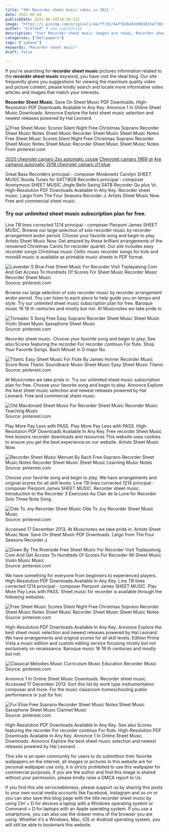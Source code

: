 ```yaml
---
title: "30+ Recorder sheet music ideas in 2021 "
date: 2021-06-04
publishDate: 2021-06-19T18:50:23Z
image: "https://i.pinimg.com/originals/4a/ff/d2/4affd26e63d963833af79bff6f06032e.png"
author: "Ireland" # use capitalize
description: "Your Recorder sheet music images are ready. Recorder sheet music are a topic that is being searched for and liked by netizens now. You can Download the Recorder sheet music files here. Download all free vectors."
categories: ["Wallpapers"]
tags: ["iphone"]
keywords: "Recorder sheet music"
draft: false

---
```


If you're searching for **recorder sheet music** pictures information related to the **recorder sheet music** keyword, you have visit the ideal  blog.  Our site frequently  gives you  suggestions  for viewing  the maximum  quality video and picture  content, please kindly search and locate more informative video articles and images  that match your interests.

**Recorder Sheet Music**. Save On Sheet Music PDF Downloads. High-Resolution PDF Downloads Available In Any Key. Annonce 1 In Online Sheet Music Downloads. Annonce Explore the best sheet music selection and newest releases powered by Hal Leonard.

![Free Sheet Music Scores Silent Night Free Christmas Soprano Recorder Sheet Music Notes Sheet Music Recorder Sheet Music Sheet Music Notes](https://i.pinimg.com/originals/b1/f5/b2/b1f5b211ab6e94b256126f241151682f.png "Free Sheet Music Scores Silent Night Free Christmas Soprano Recorder Sheet Music Notes Sheet Music Recorder Sheet Music Sheet Music Notes")
Free Sheet Music Scores Silent Night Free Christmas Soprano Recorder Sheet Music Notes Sheet Music Recorder Sheet Music Sheet Music Notes From pinterest.com

[2020 chevrolet camaro 2ss automatic coupe](/2020-chevrolet-camaro-2ss-automatic-coupe/)
[Chevrolet camaro 1969 gt](/chevrolet-camaro-1969-gt/)
[Are camaros automatic](/are-camaros-automatic/)
[2018 chevrolet camaro zl1 blue](/2018-chevrolet-camaro-zl1-blue/)

Great Bass Recorders principal - composer Moskowitz Carolyn SHEET MUSIC Rooda Tunes for SATTBGB Recorders principal - composer Anonymous SHEET MUSIC Jingle Bells Swing SATB Recorder Qu plus Vc. High-Resolution PDF Downloads Available In Any Key. Recorder sheet music. Largo from The Four Seasons Recorder J. Artists Sheet Music Now. Free and commercial sheet music.

### Try our unlimited sheet music subscription plan for free.

Line TB lines corrected 1214 principal - composer Pierpont James SHEET MUSIC. Browse our large selection of solo recorder music by recorder arrangement andor period. Choose your favorite song and begin to play. Artists Sheet Music Now. Get amazed by these brilliant arrangements of the renowned Christmas Carols for recorder quartet. Our site includes easy recorder songs Christmas music Celtic music recorder songs for kids and moreAll music is available as printable music sheets in PDF format.


![Lavender S Blue Free Sheet Music For Recorder Visit Toplayalong Com And Get Access To Hundreds Of Scores For Sheet Music Recorder Music Recorder Sheet Music](https://i.pinimg.com/originals/f4/a2/eb/f4a2eb3b9e9cb6bf53ee4e2fb86f425d.png "Lavender S Blue Free Sheet Music For Recorder Visit Toplayalong Com And Get Access To Hundreds Of Scores For Sheet Music Recorder Music Recorder Sheet Music")
Source: pinterest.com

Browse our large selection of solo recorder music by recorder arrangement andor period. You can listen to each piece to help guide you on tempo and style. Try our unlimited sheet music subscription plan for free. Baroque music 16 18 th centuries and mostly but not. At Musicnotes we take pride in.

![Toreador S Song Free Easy Soprano Recorder Sheet Music Sheet Music Violin Sheet Music Saxophone Sheet Music](https://i.pinimg.com/originals/53/9d/73/539d73ecfbf3c4dac92b6779fffc554e.png "Toreador S Song Free Easy Soprano Recorder Sheet Music Sheet Music Violin Sheet Music Saxophone Sheet Music")
Source: pinterest.com

Recorder sheet music. Choose your favorite song and begin to play. See also Scores featuring the recorder For recorder continuo For flute. Shop Your Favorite Songs. Bach Minuet in G major No.

![Titanic Easy Sheet Music For Flute By James Horner Recorder Music Score Rose Titanic Soundtrack Music Sheet Music Easy Sheet Music Titanic](https://i.pinimg.com/originals/14/e5/b7/14e5b7f234d24bc4745052cb4e72c81c.png "Titanic Easy Sheet Music For Flute By James Horner Recorder Music Score Rose Titanic Soundtrack Music Sheet Music Easy Sheet Music Titanic")
Source: pinterest.com

At Musicnotes we take pride in. Try our unlimited sheet music subscription plan for free. Choose your favorite song and begin to play. Annonce Explore the best sheet music selection and newest releases powered by Hal Leonard. Free and commercial sheet music.

![Old Macdonald Sheet Music For Recorder Sheet Music Recorder Music Teaching Music](https://i.pinimg.com/originals/ec/4f/fe/ec4ffec6f1ec54a3b4c13c12560d9aff.gif "Old Macdonald Sheet Music For Recorder Sheet Music Recorder Music Teaching Music")
Source: pinterest.com

Play More Pay Less with PASS. Play More Pay Less with PASS. High-Resolution PDF Downloads Available In Any Key. Free recorder Sheet Music free lessons recorder downloads and resources This website uses cookies to ensure you get the best experience on our website. Artists Sheet Music Now.

![Recorder Sheet Music Menuet By Bach Free Soprano Recorder Sheet Music Notes Recorder Sheet Music Sheet Music Learning Music Notes](https://i.pinimg.com/originals/19/5f/7b/195f7b57a6f887677fa4fbbc0acf4407.png "Recorder Sheet Music Menuet By Bach Free Soprano Recorder Sheet Music Notes Recorder Sheet Music Sheet Music Learning Music Notes")
Source: pinterest.com

Choose your favorite song and begin to play. We have arrangements and original scores for all skill levels. Line TB lines corrected 1214 principal - composer Pierpont James SHEET MUSIC. Recorder sheet music. Introduction to the Recorder 3 Exercises Au Clair de la Lune for Recorder Solo Three Note Song.

![Ode To Joy Recorder Sheet Music Ode To Joy Recorder Sheet Music Music](https://i.pinimg.com/originals/6e/f1/a4/6ef1a4262c216167c3e2d2a363d019e1.jpg "Ode To Joy Recorder Sheet Music Ode To Joy Recorder Sheet Music Music")
Source: pinterest.com

Accessed 17 December 2013. At Musicnotes we take pride in. Artists Sheet Music Now. Save On Sheet Music PDF Downloads. Largo from The Four Seasons Recorder J.

![Down By The Riverside Free Sheet Music For Recorder Visit Toplayalong Com And Get Access To Hundreds Of Scores For Recorder Wi Sheet Music Violin Music Music](https://i.pinimg.com/originals/59/71/4f/59714f47270dd6e422290557a993dd03.png "Down By The Riverside Free Sheet Music For Recorder Visit Toplayalong Com And Get Access To Hundreds Of Scores For Recorder Wi Sheet Music Violin Music Music")
Source: pinterest.com

We have something for everyone from beginners to experienced players. High-Resolution PDF Downloads Available In Any Key. Line TB lines corrected 1214 principal - composer Pierpont James SHEET MUSIC. Play More Pay Less with PASS. Sheet music for recorder is available through the following websites.

![Free Sheet Music Scores Silent Night Free Christmas Soprano Recorder Sheet Music Notes Sheet Music Recorder Sheet Music Sheet Music Notes](https://i.pinimg.com/originals/b1/f5/b2/b1f5b211ab6e94b256126f241151682f.png "Free Sheet Music Scores Silent Night Free Christmas Soprano Recorder Sheet Music Notes Sheet Music Recorder Sheet Music Sheet Music Notes")
Source: pinterest.com

High-Resolution PDF Downloads Available In Any Key. Annonce Explore the best sheet music selection and newest releases powered by Hal Leonard. We have arrangements and original scores for all skill levels. Edition Prima Vista a music edition and custom editing service focusing mostly but not exclusively on renaissance. Baroque music 16 18 th centuries and mostly but not.

![Classical Melodies Music Curriculum Music Education Recorder Music](https://i.pinimg.com/originals/fc/85/09/fc850923f7f61863be694e3eeb753f78.jpg "Classical Melodies Music Curriculum Music Education Recorder Music")
Source: pinterest.com

Annonce 1 In Online Sheet Music Downloads. Recorder sheet music. Accessed 17 December 2013. Sort this list by work type instrumentation composer and more. For the music classroom homeschooling public performance or just for fun.

![Fur Elise Free Soprano Recorder Sheet Music Notes Sheet Music Saxophone Sheet Music Clarinet Music](https://i.pinimg.com/originals/4a/ff/d2/4affd26e63d963833af79bff6f06032e.png "Fur Elise Free Soprano Recorder Sheet Music Notes Sheet Music Saxophone Sheet Music Clarinet Music")
Source: pinterest.com

High-Resolution PDF Downloads Available In Any Key. See also Scores featuring the recorder For recorder continuo For flute. High-Resolution PDF Downloads Available In Any Key. Annonce 1 In Online Sheet Music Downloads. Annonce Explore the best sheet music selection and newest releases powered by Hal Leonard.

This site is an open community for users to do submittion their favorite wallpapers on the internet, all images or pictures in this website are for personal wallpaper use only, it is stricly prohibited to use this wallpaper for commercial purposes, if you are the author and find this image is shared without your permission, please kindly raise a DMCA report to Us.

If you find this site serviceableness, please support us by sharing this posts to your own social media accounts like Facebook, Instagram and so on or you can also save this blog page with the title recorder sheet music by using Ctrl + D for devices a laptop with a Windows operating system or Command + D for laptops with an Apple operating system. If you use a smartphone, you can also use the drawer menu of the browser you are using. Whether it's a Windows, Mac, iOS or Android operating system, you will still be able to bookmark this website.
